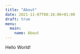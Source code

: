 ```yaml
---
title: "About"
date: 2021-11-07T08:16:06+01:00
draft: true
menu:
  main:
    name: About
---
```


Hello World!